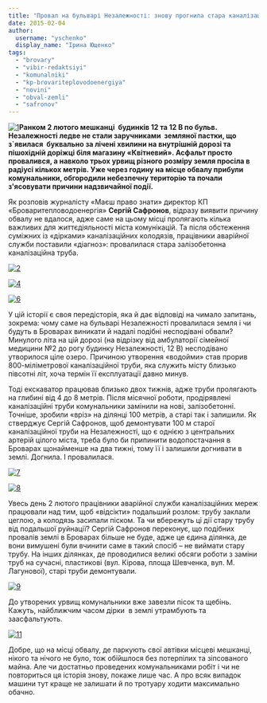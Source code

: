 ```yaml
---
title: "Провал на бульварі Незалежності: знову прогнила стара каналізаційна труба"
date: 2015-02-04
author: 
  username: "yschenko"
  display_name: "Ірина Ющенко"
tags: 
  - "brovary"
  - "vibir-redaktsiyi"
  - "komunalniki"
  - "kp-brovariteplovodoenergiya"
  - "novini"
  - "obval-zemli"
  - "safronov"
---
```


[![1](https://mpz.brovary.org/wp-content/uploads/2015/02/1.jpg)](https://mpz.brovary.org/wp-content/uploads/2015/02/1.jpg)**Ранком 2 лютого мешканці  будинків 12 та 12 В по бульв. Незалежності ледве не стали заручниками  земляної пастки, що з\`явилася  буквально за лічені хвилини на внутрішній дорозі та пішохідній доріжці біля магазину «Квітневий». Асфальт просто провалився, а навколо трьох урвищ різного розміру земля просіла в радіусі кількох метрів. Уже через годину на місце обвалу прибули комунальники, обгородили небезпечну територію та почали з'ясовувати причини надзвичайної події.**

Як розповів журналісту «Маєш право знати» директор КП «Броваритепловодоенергія» **Сергій Сафронов**, відразу виявити причину обвалу не вдалося, адже саме на цьому місці пролягають кілька важливих для життєдіяльності міста комунікацій. Та після обстеження суміжних із «дірками» каналізаційних колодязів, працівники аварійної служби поставили «діагноз»: провалилася стара залізобетонна каналізаційна труба.

[![2](https://mpz.brovary.org/wp-content/uploads/2015/02/2.jpg)](https://mpz.brovary.org/wp-content/uploads/2015/02/2.jpg)

[![4](https://mpz.brovary.org/wp-content/uploads/2015/02/4.jpg)](https://mpz.brovary.org/wp-content/uploads/2015/02/4.jpg)

[![6](https://mpz.brovary.org/wp-content/uploads/2015/02/6.jpg)](https://mpz.brovary.org/wp-content/uploads/2015/02/6.jpg)

У цій історії є своя передісторія, яка й дає відповіді на чимало запитань, зокрема: чому саме на бульварі Незалежності провалилася земля і чи будуть в Броварах виникати й надалі подібні несподівані обвали? Минулого літа на цій дорозі (на відрізку від амбулаторії сімейної медицини №2 до рогу будинку Незалежності, 12 В) несподівано утворилося ціле озеро. Причиною утворення «водойми» став прорив 800-міліметрової каналізаційної труби, яка служить місту близько півсотні літ, хоча термін її експлуатації давно минув.

Тоді екскаватор працював близько двох тижнів, адже труби пролягають на глибині від 4 до 8 метрів. Після місячної роботи, продірявлені каналізаційні труби комунальники замінили на нові, залізобетонні. Точніше, зробили «вріз» на ділянці 100 метрів, а старі так і залишили. Як стверджує Сергій Сафронов, щоб демонтувати 100 м старої каналізаційної труби на Незалежності, що є однією з центральних артерій цілого міста, треба було би припинити водопостачання в Броварах щонайменше на два тижні, тому її і залишили догнивати в землі. Догнила. І провалилася.

[![7](https://mpz.brovary.org/wp-content/uploads/2015/02/7.jpg)](https://mpz.brovary.org/wp-content/uploads/2015/02/7.jpg)

[![8](https://mpz.brovary.org/wp-content/uploads/2015/02/8.jpg)](https://mpz.brovary.org/wp-content/uploads/2015/02/8.jpg)

Увесь день 2 лютого працівники аварійної служби каналізаційних мереж працювали над тим, щоб «відсікти» подальший розлом: трубу заклали цеглою, а колодязь засипали піском. Та чи вбережуть ці дії стару трубу від подальшої руйнації? Сергій Сафронов переконує, що подібних провалів землі в Броварах більше не буде, адже це єдина ділянка, де вони вимушені були вчинити саме в такий спосіб – не виймати стару трубу. На інших ділянках, де проводилися великі обсяги роботи з заміни труб на сучасні, пластикові (вул. Кірова, площа Шевченка, вул. М. Лагунової), старі труби демонтували.

[![9](https://mpz.brovary.org/wp-content/uploads/2015/02/9.jpg)](https://mpz.brovary.org/wp-content/uploads/2015/02/9.jpg)

До утворених урвищ комунальники вже завезли пісок та щебінь. Кажуть, найближчим часом дірки  в землі утрамбують та заасфальтують.

[![11](https://mpz.brovary.org/wp-content/uploads/2015/02/11.jpg)](https://mpz.brovary.org/wp-content/uploads/2015/02/11.jpg)

Добре, що на місці обвалу, де паркують свої автівки місцеві мешканці, нікого та нічого не було, тож обійшлося без потерпілих та зіпсованого майна. Але чи достатньо проведених комунальниками робіт і чи не повториться ця історія знову, покаже лише час. А про всяк випадок машини тут краще не залишати й по тротуару ходити максимально обачно.
